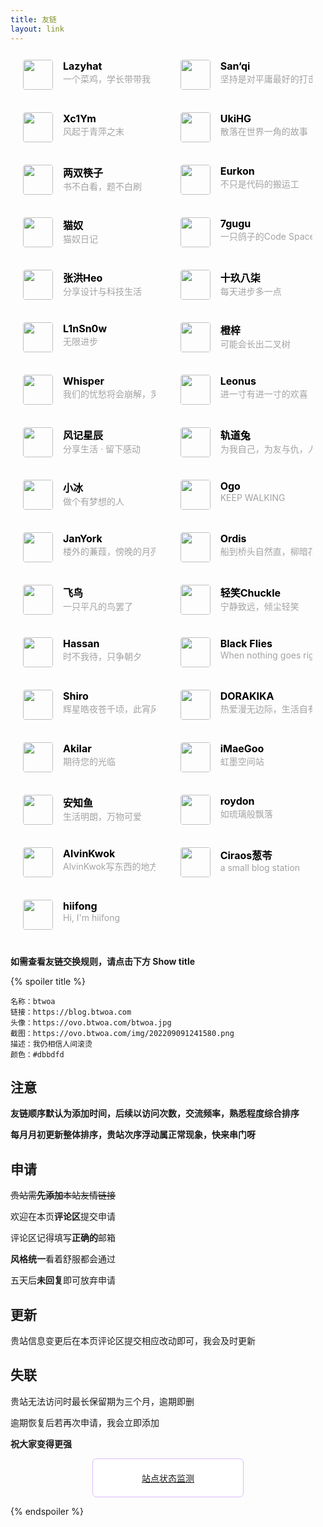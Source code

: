 ```yaml
---
title: 友链
layout: link
---
```


<div class="post-body">
   <div id="links">
      <style>
         .links-content{
         margin-top:1rem;
         }
         .link-navigation::after {
         content: " ";
         display: block;
         clear: both;
         }
         .card {
         width: 42%;
         max-width: 400px;
         font-size: 1rem;
         padding: 10px 20px;
         border-radius: 5px;
         transition-duration: 0.15s;
         margin-bottom: 1rem;
         display:flex;
         }
         .card:nth-child(odd) {
         float: left;
         }
         @media (max-width: 500px) {
         .card {
         width: 90%;
         }
         }
         @media (min-width: 990px) {
         .card {
         width: 42%;
         }
         }
         .card:hover {
         transform: scale(1.1);
         box-shadow: 0 2px 6px 0 rgba(0, 0, 0, 0.12), 0 0 6px 0 rgba(0, 0, 0, 0.04);
         }
         .card a {
         border:none;
         }
         .card .ava {
         width: 3rem!important;
         height: 3rem!important;
         margin:0!important;
         margin-right: 1em!important;
         border-radius:4px;
         }
         .card .card-header {
         font-style: italic;
         overflow: hidden;
         width: 100%;
         }
         .card .card-header a {
         font-style: normal;
         color: #000000;
         font-weight: bold;
         text-decoration: none;
         }
         .card .card-header a:hover {
         color: #dbbdfd;
         text-decoration: none;
         }
         .card .card-header .info {
         font-style:normal;
         color:#a3a3a3;
         font-size:14px;
         min-width: 0;
         overflow: hidden;
         white-space: nowrap;
         }
      </style>
      <div class="links-content">
         <div class="link-navigation">
            <div class="card">
               <img class="ava" src="https://ovo.btwoa.com/img/author/lazyhat.png" />
               <div class="card-header">
                  <div>
                     <a href="https://www.yuque.com/lazyhat_blog">Lazyhat</a>
                  </div>
                  <div class="info">一个菜鸡，学长带带我</div>
               </div>
            </div>
            <div class="card">
               <img class="ava" src="https://ovo.btwoa.com/img/author/qblog.png" />
               <div class="card-header">
                  <div>
                     <a href="https://www.qblog.cc">San‘qi</a>
                  </div>
                  <div class="info">坚持是对平庸最好的打击</div>
               </div>
            </div>
            <div class="card">
               <img class="ava" src="https://ovo.btwoa.com/img/author/xc1ym.png" />
               <div class="card-header">
                  <div>
                     <a href="https://xdym11235.com">Xc1Ym</a>
                  </div>
                  <div class="info">风起于青萍之末</div>
               </div>
            </div>
            <div class="card">
               <img class="ava" src="https://ovo.btwoa.com/img/author/uki.jpg" />
               <div class="card-header">
                  <div>
                     <a href="https://ishya.top">UkiHG</a>
                  </div>
                  <div class="info">散落在世界一角的故事</div>
               </div>
            </div>
            <div class="card">
               <img class="ava" src="https://ovo.btwoa.com/img/author/dbkuaizi.jpg" />
               <div class="card-header">
                  <div>
                     <a href="https://www.dbkuaizi.com">两双筷子</a>
                  </div>
                  <div class="info">书不白看，题不白刷</div>
               </div>
            </div>
            <div class="card">
               <img class="ava" src="https://ovo.btwoa.com/img/author/eurkon.jpg" />
               <div class="card-header">
                  <div>
                     <a href="https://blog.eurkon.com">Eurkon</a>
                  </div>
                  <div class="info">不只是代码的搬运工</div>
               </div>
            </div>
            <div class="card">
               <img class="ava" src="https://ovo.btwoa.com/img/author/maonu.jpg" />
               <div class="card-header">
                  <div>
                     <a href="https://mao.nu">猫奴</a>
                  </div>
                  <div class="info">猫奴日记</div>
               </div>
            </div>
            <div class="card">
               <img class="ava" src="https://ovo.btwoa.com/img/author/7gugu.jpg" />
               <div class="card-header">
                  <div>
                     <a href="https://www.7gugu.com">7gugu</a>
                  </div>
                  <div class="info">一只鸽子的Code Space</div>
               </div>
            </div>
            <div class="card">
               <img class="ava" src="https://ovo.btwoa.com/img/author/zhheo.png" />
               <div class="card-header">
                  <div>
                     <a href="https://blog.zhheo.com">张洪Heo</a>
                  </div>
                  <div class="info">分享设计与科技生活</div>
               </div>
            </div>
            <div class="card">
               <img class="ava" src="https://ovo.btwoa.com/img/author/ahzoo.jpg" />
               <div class="card-header">
                  <div>
                     <a href="https://blog.ahzoo.cn">十玖八柒</a>
                  </div>
                  <div class="info">每天进步多一点</div>
               </div>
            </div>
            <div class="card">
               <img class="ava" src="https://ovo.btwoa.com/img/author/linsnow.png" />
               <div class="card-header">
                  <div>
                     <a href="https://blog.linsnow.cn">L1nSn0w</a>
                  </div>
                  <div class="info">无限进步</div>
               </div>
            </div>
            <div class="card">
               <img class="ava" src="https://ovo.btwoa.com/img/author/orangii.png" />
               <div class="card-header">
                  <div>
                     <a href="https://blog.orangii.cn">橙梓</a>
                  </div>
                  <div class="info">可能会长出二叉树</div>
               </div>
            </div>
            <div class="card">
               <img class="ava" src="https://ovo.btwoa.com/img/author/whispery.png" />
               <div class="card-header">
                  <div>
                     <a href="https://blog.whispery.cn">Whisper</a>
                  </div>
                  <div class="info">我们的忧愁将会崩解，灵魂将会穿梭如风</div>
               </div>
            </div>
            <div class="card">
               <img class="ava" src="https://ovo.btwoa.com/img/author/leonus.jpg" />
               <div class="card-header">
                  <div>
                     <a href="https://blog.leonus.cn">Leonus</a>
                  </div>
                  <div class="info">进一寸有进一寸的欢喜</div>
               </div>
            </div>
            <div class="card">
               <img class="ava" src="https://ovo.btwoa.com/img/author/thyuu.jpg" />
               <div class="card-header">
                  <div>
                     <a href="https://www.thyuu.com">风记星辰</a>
                  </div>
                  <div class="info">分享生活 · 留下感动</div>
               </div>
            </div>
            <div class="card">
               <img class="ava" src="https://ovo.btwoa.com/img/author/jinyu.jpg" />
               <div class="card-header">
                  <div>
                     <a href="https://jinyu.host">轨道兔</a>
                  </div>
                  <div class="info">为我自己，为友与仇，人与兽，爱者与不爱者</div>
               </div>
            </div>
            <div class="card">
               <img class="ava" src="https://ovo.btwoa.com/img/author/zfe.png" />
               <div class="card-header">
                  <div>
                     <a href="https://zfe.one">小冰</a>
                  </div>
                  <div class="info">做个有梦想的人</div>
               </div>
            </div>
            <div class="card">
               <img class="ava" src="https://ovo.btwoa.com/img/author/wyxogo.png" />
               <div class="card-header">
                  <div>
                     <a href="https://wyxogo.top">Ogo</a>
                  </div>
                  <div class="info">KEEP WALKING</div>
               </div>
            </div>
            <div class="card">
               <img class="ava" src="https://ovo.btwoa.com/img/author/ideaopen.jpg" />
               <div class="card-header">
                  <div>
                     <a href="https://blog.ideaopen.cn">JanYork</a>
                  </div>
                  <div class="info">楼外的蒹葭，傍晚的月亮，还有那鸡鸣寺的樱花</div>
               </div>
            </div>
            <div class="card">
               <img class="ava" src="https://ovo.btwoa.com/img/author/imbhj.png" />
               <div class="card-header">
                  <div>
                     <a href="https://imbhj.com">Ordis</a>
                  </div>
                  <div class="info">船到桥头自然直，柳暗花明又一村</div>
               </div>
            </div>
            <div class="card">
               <img class="ava" src="https://ovo.btwoa.com/img/author/lzxjack.jpg" />
               <div class="card-header">
                  <div>
                     <a href="https://lzxjack.top">飞鸟</a>
                  </div>
                  <div class="info">一只平凡的鸟罢了</div>
               </div>
            </div>
            <div class="card">
               <img class="ava" src="https://ovo.btwoa.com/img/author/chuckle.jpg" />
               <div class="card-header">
                  <div>
                     <a href="https://www.chuckle.top">轻笑Chuckle</a>
                  </div>
                  <div class="info">宁静致远，倾尘轻笑</div>
               </div>
            </div>
            <div class="card">
               <img class="ava" src="https://ovo.btwoa.com/img/author/hassanwong.jpg" />
               <div class="card-header">
                  <div>
                     <a href="https://hassanwong.top">Hassan</a>
                  </div>
                  <div class="info">时不我待，只争朝夕</div>
               </div>
            </div>
            <div class="card">
               <img class="ava" src="https://ovo.btwoa.com/img/author/yyyzyyyz.jpg" />
               <div class="card-header">
                  <div>
                     <a href="https://www.yyyzyyyz.cn">Black Flies</a>
                  </div>
                  <div class="info">When nothing goes right,just go left</div>
               </div>
            </div>
            <div class="card">
               <img class="ava" src="https://ovo.btwoa.com/img/author/snow.js.jpg" />
               <div class="card-header">
                  <div>
                     <a href="https://snow.js.org">Shiro</a>
                  </div>
                  <div class="info">辉星皓夜苍千顷，此宵风醉月舞萤</div>
               </div>
            </div>
            <div class="card">
               <img class="ava" src="https://ovo.btwoa.com/img/author/dorakika.jpg" />
               <div class="card-header">
                  <div>
                     <a href="https://blog.dorakika.cn">DORAKIKA</a>
                  </div>
                  <div class="info">热爱漫无边际，生活自有分寸</div>
               </div>
            </div>
            <div class="card">
               <img class="ava" src="https://ovo.btwoa.com/img/author/akilar.jpg" />
               <div class="card-header">
                  <div>
                     <a href="https://akilar.top">Akilar</a>
                  </div>
                  <div class="info">期待您的光临</div>
               </div>
            </div>
            <div class="card">
               <img class="ava" src="https://ovo.btwoa.com/img/author/imaegoo.jpg" />
               <div class="card-header">
                  <div>
                     <a href="https://www.imaegoo.com">iMaeGoo</a>
                  </div>
                  <div class="info">虹墨空间站</div>
               </div>
            </div>
            <div class="card">
               <img class="ava" src="https://ovo.btwoa.com/img/author/anzhiy.jpg" />
               <div class="card-header">
                  <div>
                     <a href="https://anzhiy.cn">安知鱼</a>
                  </div>
                  <div class="info">生活明朗，万物可爱</div>
               </div>
            </div>
            <div class="card">
               <img class="ava" src="https://ovo.btwoa.com/img/author/roydon.jpg" />
               <div class="card-header">
                  <div>
                     <a href="https://roydon.xyz">roydon</a>
                  </div>
                  <div class="info">如琉璃般飘落</div>
               </div>
            </div>
            <div class="card">
               <img class="ava" src="https://ovo.btwoa.com/img/author/alvinkwo.jpg" />
               <div class="card-header">
                  <div>
                     <a href="https://alvinkwok.cn">AlvinKwok</a>
                  </div>
                  <div class="info">AlvinKwok写东西的地方</div>
               </div>
            </div>
            <div class="card">
               <img class="ava" src="https://ovo.btwoa.com/img/author/ciraos.jpg" />
               <div class="card-header">
                  <div>
                     <a href="https://blog.ciraos.top">Ciraos葱苓</a>
                  </div>
                  <div class="info">a small blog station</div>
               </div>
            </div>
            <div class="card">
               <img class="ava" src="https://ovo.btwoa.com/img/author/hiifong.png" />
               <div class="card-header">
                  <div>
                     <a href="https://i.hiifong.cc">hiifong</a>
                  </div>
                  <div class="info">Hi, I'm hiifong</div>
               </div>
            </div>
         </div>
      </div>
   </div>
</div>

**如需查看友链交换规则，请点击下方 Show title**

{% spoiler title %}

```
名称：btwoa
链接：https://blog.btwoa.com
头像：https://ovo.btwoa.com/btwoa.jpg
截图：https://ovo.btwoa.com/img/202209091241580.png
描述：我仍相信人间滚烫
颜色：#dbbdfd
```

## 注意

**友链顺序默认为添加时间，后续以访问次数，交流频率，熟悉程度综合排序**

**每月月初更新整体排序，贵站次序浮动属正常现象，快来串门呀**

## 申请

~~贵站需**先添加**本站友情链接~~

欢迎在本页**评论区**提交申请

评论区记得填写**正确的**邮箱

**风格统一**看着舒服都会通过

五天后**未回复**即可放弃申请

## 更新

贵站信息变更后在本页评论区提交相应改动即可，我会及时更新

## 失联

贵站无法访问时最长保留期为三个月，逾期即删

逾期恢复后若再次申请，我会立即添加

**祝大家变得更强**

<div style="color:#dbbdfd;background-color:#fff;margin:10px 26%;border:1px solid #dbbdfd;padding:20px;border-radius:6px"><center><a href="https://online.btwoa.com"" target="_blank">站点状态监测</a></center></div>

{% endspoiler %}